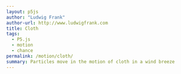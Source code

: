 ```yaml
---  
layout: p5js
author: "Ludwig Frank"
author-url: http://www.ludwigfrank.com
title: Cloth
tags:
  - P5.js
  - motion
  - chance
permalink: /motion/cloth/
summary: Particles move in the motion of cloth in a wind breeze
---
```

